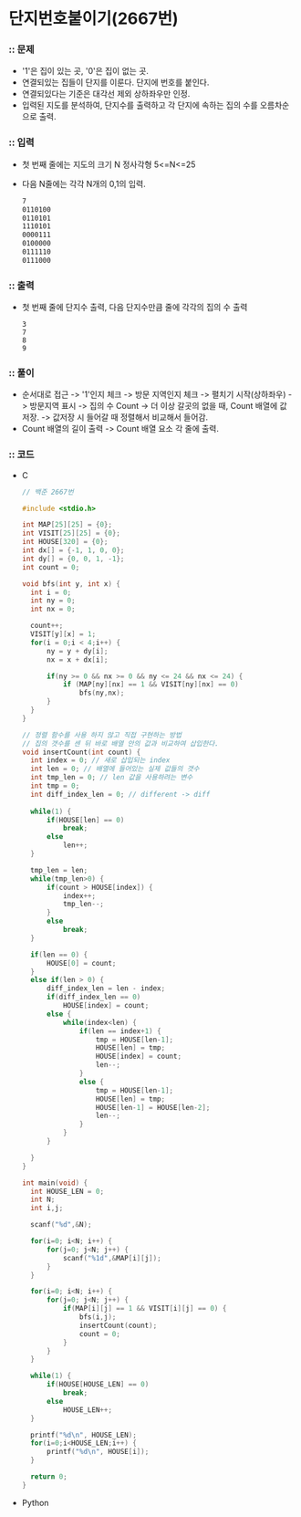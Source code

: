 # 단지번호붙이기(2667번)

### :: 문제

- '1'은 집이 있는 곳, '0'은 집이 없는 곳.
- 연결되있는 집들이 단지를 이룬다. 단지에 번호를 붙인다.
- 연결되있다는 기준은 대각선 제외 상하좌우만 인정.
- 입력된 지도를 분석하여, 단지수를 출력하고 각 단지에 속하는 집의 수를 오름차순으로 출력.

### :: 입력

- 첫 번째 줄에는 지도의 크기 N 정사각형 5<=N<=25

- 다음 N줄에는 각각 N개의 0,1의 입력.

  ```markdown
  7
  0110100
  0110101
  1110101
  0000111
  0100000
  0111110
  0111000
  ```

### :: 출력

- 첫 번째 줄에 단지수 출력, 다음 단지수만큼 줄에 각각의 집의 수 출력

  ~~~
  3
  7
  8
  9
  ~~~

### :: 풀이

- 순서대로 접근 -> '1'인지 체크 -> 방문 지역인지 체크 -> 펼치기 시작(상하좌우) -> 방문지역 표시 -> 집의 수 Count -> 더 이상 갈곳의 없을 때, Count 배열에 값 저장. -> 값저장 시 들어갈 때 정렬해서 비교해서 들어감.
- Count 배열의 길이 출력 -> Count 배열 요소 각 줄에 출력.

### :: 코드

- C

  ~~~c
  // 백준 2667번
  
  #include <stdio.h>
  
  int MAP[25][25] = {0};
  int VISIT[25][25] = {0};
  int HOUSE[320] = {0};
  int dx[] = {-1, 1, 0, 0};
  int dy[] = {0, 0, 1, -1};
  int count = 0;
  
  void bfs(int y, int x) {
  	int i = 0;
  	int ny = 0;
  	int nx = 0;
  
  	count++;
  	VISIT[y][x] = 1;
  	for(i = 0;i < 4;i++) {
  		ny = y + dy[i];
  		nx = x + dx[i];
  
  		if(ny >= 0 && nx >= 0 && ny <= 24 && nx <= 24) {
  			if (MAP[ny][nx] == 1 && VISIT[ny][nx] == 0)
  				bfs(ny,nx);
  		}
  	}
  }
  
  // 정렬 함수를 사용 하지 않고 직접 구현하는 방법
  // 집의 갯수를 센 뒤 바로 배열 안의 값과 비교하여 삽입한다.
  void insertCount(int count) {
  	int index = 0; // 새로 삽입되는 index
  	int len = 0; // 배열에 들어있는 실제 값들의 갯수
  	int tmp_len = 0; // len 값을 사용하려는 변수
  	int tmp = 0;
  	int diff_index_len = 0; // different -> diff
  	
  	while(1) {
  		if(HOUSE[len] == 0)
  			break;
  		else
  			len++;
  	}
  
  	tmp_len = len;
  	while(tmp_len>0) {
  		if(count > HOUSE[index]) {
  			index++;
  			tmp_len--;
  		}
  		else
  			break;
  	}
  
  	if(len == 0) {
  		HOUSE[0] = count;
  	}
  	else if(len > 0) {
  		diff_index_len = len - index;
  		if(diff_index_len == 0)
  			HOUSE[index] = count;
  		else {
  			while(index<len) {
  				if(len == index+1) {
  					tmp = HOUSE[len-1];
  					HOUSE[len] = tmp;
  					HOUSE[index] = count;
  					len--;
  				}
  				else {
  					tmp = HOUSE[len-1];
  					HOUSE[len] = tmp;
  					HOUSE[len-1] = HOUSE[len-2];
  					len--;
  				}				
  			}
  		}
  
  	}
  }
  
  int main(void) {
  	int HOUSE_LEN = 0;
  	int N;
  	int i,j;
  
  	scanf("%d",&N);
  
  	for(i=0; i<N; i++) {
  		for(j=0; j<N; j++) {
  			scanf("%1d",&MAP[i][j]);
  		}
  	}
  
  	for(i=0; i<N; i++) {
  		for(j=0; j<N; j++) {
  			if(MAP[i][j] == 1 && VISIT[i][j] == 0) {
  				bfs(i,j);
  				insertCount(count);
  				count = 0;
  			}
  		}
  	}
  
  	while(1) {
  		if(HOUSE[HOUSE_LEN] == 0)
  			break;
  		else
  			HOUSE_LEN++;
  	}
  
  	printf("%d\n", HOUSE_LEN);
  	for(i=0;i<HOUSE_LEN;i++) {
  		printf("%d\n", HOUSE[i]);
  	}
  
  	return 0;
  }
  ~~~

- Python

  ~~~
  
  ~~~

  